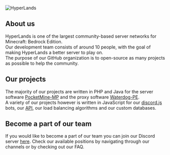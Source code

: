 ![HyperLands](https://i.imgur.com/SdaX4I2.png)
## About us
HyperLands is one of the largest community-based server networks for Minecraft: Bedrock Edition. <br/>
Our development team consists of around 10 people, with the goal of making HyperLands a better server to play on. <br/>
The purpose of our GitHub organization is to open-source as many projects as possible to help the community.

## Our projects
The majority of our projects are written in PHP and Java for the server software [PocketMine-MP](https://github.com/pmmp/PocketMine-MP) and the proxy software [Waterdog-PE](https://github.com/WaterdogPE/WaterdogPE). <br/>
A variety of our projects however is written in JavaScript for our [discord.js](https://github.com/discordjs/discord.js) bots, our [API](https://api.hyperlandsmc.net), our load balancing algorithms and our custom databases.

## Become a part of our team
If you would like to become a part of our team you can join our Discord server [here](https://discord.gg/hyperlands). Check our available positions by navigating through our channels or by checking out our FAQ.
